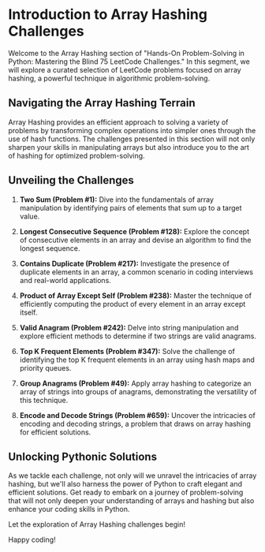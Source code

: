 # Introduction to Array Hashing Challenges

Welcome to the Array Hashing section of "Hands-On Problem-Solving in Python: Mastering the Blind 75 LeetCode Challenges." In this segment, we will explore a curated selection of LeetCode problems focused on array hashing, a powerful technique in algorithmic problem-solving.

## Navigating the Array Hashing Terrain

Array Hashing provides an efficient approach to solving a variety of problems by transforming complex operations into simpler ones through the use of hash functions. The challenges presented in this section will not only sharpen your skills in manipulating arrays but also introduce you to the art of hashing for optimized problem-solving.

## Unveiling the Challenges

1. **Two Sum (Problem #1):** Dive into the fundamentals of array manipulation by identifying pairs of elements that sum up to a target value.

2. **Longest Consecutive Sequence (Problem #128):** Explore the concept of consecutive elements in an array and devise an algorithm to find the longest sequence.

3. **Contains Duplicate (Problem #217):** Investigate the presence of duplicate elements in an array, a common scenario in coding interviews and real-world applications.

4. **Product of Array Except Self (Problem #238):** Master the technique of efficiently computing the product of every element in an array except itself.

5. **Valid Anagram (Problem #242):** Delve into string manipulation and explore efficient methods to determine if two strings are valid anagrams.

6. **Top K Frequent Elements (Problem #347):** Solve the challenge of identifying the top K frequent elements in an array using hash maps and priority queues.

7. **Group Anagrams (Problem #49):** Apply array hashing to categorize an array of strings into groups of anagrams, demonstrating the versatility of this technique.

8. **Encode and Decode Strings (Problem #659):** Uncover the intricacies of encoding and decoding strings, a problem that draws on array hashing for efficient solutions.

## Unlocking Pythonic Solutions

As we tackle each challenge, not only will we unravel the intricacies of array hashing, but we'll also harness the power of Python to craft elegant and efficient solutions. Get ready to embark on a journey of problem-solving that will not only deepen your understanding of arrays and hashing but also enhance your coding skills in Python.

Let the exploration of Array Hashing challenges begin!

Happy coding!